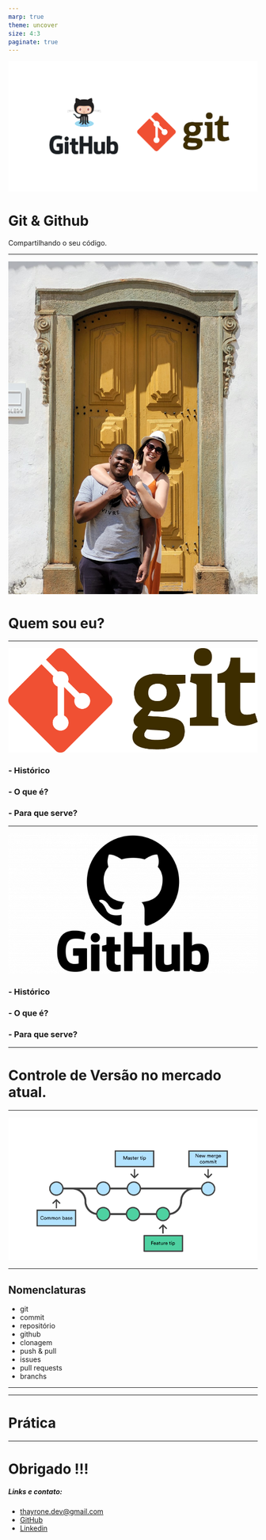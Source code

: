 ```yaml
---
marp: true
theme: uncover
size: 4:3
paginate: true
---
```


![bg fit right](image/github-and-git-1.png)

# Git & Github 

Compartilhando o seu código.


---
![bg left](image/thayronepatricia.jpeg)
# Quem sou eu?
---
![bg fit left](images/../image/Git-Logo-2Color.png)
###  - Histórico
###  - O que é?
###  - Para que serve? 
---
![bg fit left](images/../image/GitHub-Logo-650x366.png)
###  - Histórico
###  - O que é?
###  - Para que serve? 
---
# Controle de Versão no mercado atual.
---
![bg fit](image/branch-1.png)

---
## Nomenclaturas 
* git
* commit
* repositório
* github
* clonagem
* push & pull
* issues
* pull requests 
* branchs

---

---
# Prática
---
# Obrigado !!!

##### Links e contato:
* thayrone.dev@gmail.com
* [GitHub](https://github.com/thayroneprog)
* [Linkedin](https://www.linkedin.com/in/thayronemarques/)



